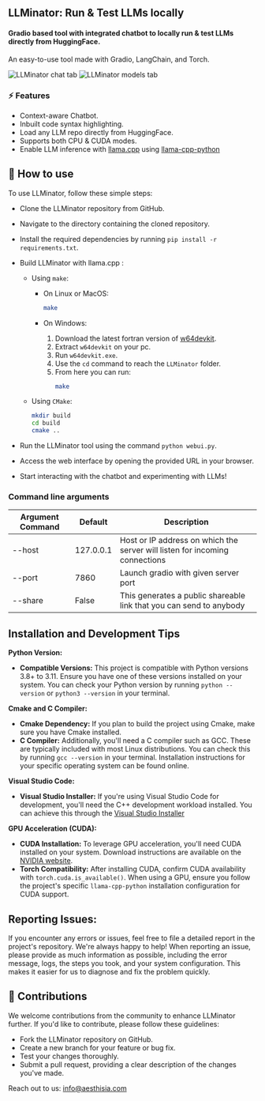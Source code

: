 ## LLMinator: Run & Test LLMs locally

#### Gradio based tool with integrated chatbot to locally run & test LLMs directly from HuggingFace.

An easy-to-use tool made with Gradio, LangChain, and Torch.

![LLMinator chat tab](https://github.com/Aesthisia/LLMinator/assets/89995648/0c7fd00f-610b-4ad1-8736-1f0cb7d212de)
![LLMinator models tab](https://github.com/Aesthisia/LLMinator/assets/89995648/44c03281-fb76-40c6-b1d3-2e395562ae16)

### ⚡ Features

- Context-aware Chatbot.
- Inbuilt code syntax highlighting.
- Load any LLM repo directly from HuggingFace.
- Supports both CPU & CUDA modes.
- Enable LLM inference with [llama.cpp](https://github.com/ggerganov/llama.cpp) using [llama-cpp-python](https://github.com/abetlen/llama-cpp-python)

## 🚀 How to use

To use LLMinator, follow these simple steps:

- Clone the LLMinator repository from GitHub.
- Navigate to the directory containing the cloned repository.
- Install the required dependencies by running `pip install -r requirements.txt`.
- Build LLMinator with llama.cpp :

  - Using `make`:

    - On Linux or MacOS:

      ```bash
      make
      ```

    - On Windows:

      1. Download the latest fortran version of [w64devkit](https://github.com/skeeto/w64devkit/releases).
      2. Extract `w64devkit` on your pc.
      3. Run `w64devkit.exe`.
      4. Use the `cd` command to reach the `LLMinator` folder.
      5. From here you can run:
         ```bash
         make
         ```

  - Using `CMake`:
    ```bash
    mkdir build
    cd build
    cmake ..
    ```

- Run the LLMinator tool using the command `python webui.py`.
- Access the web interface by opening the provided URL in your browser.
- Start interacting with the chatbot and experimenting with LLMs!

### Command line arguments

| Argument Command | Default   | Description                                                                 |
| ---------------- | --------- | --------------------------------------------------------------------------- |
| --host           | 127.0.0.1 | Host or IP address on which the server will listen for incoming connections |
| --port           | 7860      | Launch gradio with given server port                                        |
| --share          | False     | This generates a public shareable link that you can send to anybody         |

## Installation and Development Tips

**Python Version:**

- **Compatible Versions:** This project is compatible with Python versions 3.8+ to 3.11. Ensure you have one of these versions installed on your system. You can check your Python version by running `python --version` or `python3 --version` in your terminal.

**Cmake and C Compiler:**

- **Cmake Dependency:** If you plan to build the project using Cmake, make sure you have Cmake installed.
- **C Compiler:** Additionally, you'll need a C compiler such as GCC. These are typically included with most Linux distributions. You can check this by running `gcc --version` in your terminal. Installation instructions for your specific operating system can be found online.

**Visual Studio Code:**

- **Visual Studio Installer:** If you're using Visual Studio Code for development, you'll need the C++ development workload installed. You can achieve this through the [Visual Studio Installer](https://visualstudio.microsoft.com/vs/features/cplusplus/)

**GPU Acceleration (CUDA):**

- **CUDA Installation:** To leverage GPU acceleration, you'll need CUDA installed on your system. Download instructions are available on the [NVIDIA website](https://developer.nvidia.com/cuda-toolkit).
- **Torch Compatibility:** After installing CUDA, confirm CUDA availability with `torch.cuda.is_available()`. When using a GPU, ensure you follow the project's specific `llama-cpp-python` installation configuration for CUDA support.

## Reporting Issues:

If you encounter any errors or issues, feel free to file a detailed report in the project's repository. We're always happy to help! When reporting an issue, please provide as much information as possible, including the error message, logs, the steps you took, and your system configuration. This makes it easier for us to diagnose and fix the problem quickly.

## 🤝 Contributions

We welcome contributions from the community to enhance LLMinator further. If you'd like to contribute, please follow these guidelines:

- Fork the LLMinator repository on GitHub.
- Create a new branch for your feature or bug fix.
- Test your changes thoroughly.
- Submit a pull request, providing a clear description of the changes you've made.

Reach out to us: info@aesthisia.com
